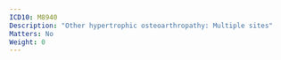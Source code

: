 ```yaml
---
ICD10: M8940
Description: "Other hypertrophic osteoarthropathy: Multiple sites"
Matters: No
Weight: 0
---
```

